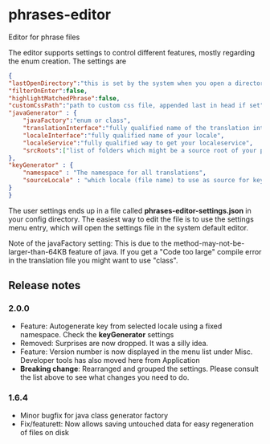 # phrases-editor
Editor for phrase files

The editor supports settings to control different features, mostly regarding the enum creation. The settings are

```json
{
"lastOpenDirectory":"this is set by the system when you open a directory",
"filterOnEnter":false,
"highlightMatchedPhrase":false,
"customCssPath":"path to custom css file, appended last in head if set",
"javaGenerator" : {
	"javaFactory":"enum or class",
	"translationInterface":"fully qualified name of the translation interface",
	"localeInterface":"fully qualified name of your locale",
	"localeService":"fully qualified way to get your localeservice",
	"srcRoots":["list of folders which might be a source root of your project","usually something like src"]
},
"keyGenerator" : {
	"namespace" : "The namespace for all translations",
	"sourceLocale" : "which locale (file name) to use as source for keys"
}
}
```

The user settings ends up in a file called **phrases-editor-settings.json** in your config directory. The easiest way to edit the file is to use the settings menu entry, which will open the settings file in the system default editor.

Note of the javaFactory setting: This is due to the method-may-not-be-larger-than-64KB feature of java. If you get a "Code too large" compile error in the translation file you might want to use "class".

## Release notes

### 2.0.0
* Feature: Autogenerate key from selected locale using a fixed namespace. Check the **keyGenerator** settings
* Removed: Surprises are now dropped. It was a silly idea.
* Feature: Version number is now displayed in the menu list under Misc. Developer tools has also moved here from Application
* **Breaking change**: Rearranged and grouped the settings. Please consult the list above to see what changes you need to do.
### 1.6.4
* Minor bugfix for java class generator factory
* Fix/featurett: Now allows saving untouched data for easy regeneration of files on disk
